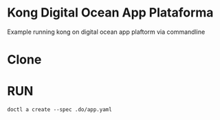 # Kong Digital Ocean App Plataforma

Example running kong on digital ocean app plaftorm via commandline


# Clone

# RUN 

    doctl a create --spec .do/app.yaml